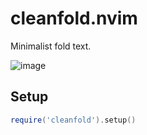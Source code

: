 # cleanfold.nvim

Minimalist fold text.

![image](https://user-images.githubusercontent.com/7904185/168247090-b83a4ea1-9754-41d7-8524-2cd4e7117a9c.png)


## Setup

```lua
require('cleanfold').setup()
```
